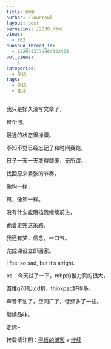 ```yaml
---
title: 继续
author: Flowerowl
layout: post
permalink: /2830.html
views:
  - 802
duoshuo_thread_id:
  - 1220743779864322463
bot_views:
  - 1
categories:
  - 杂记
tags:
  - 杂记
  - 生活
---
```

我只是好久没写文章了，

冒个泡。

最近的状态很操蛋。

不知不觉已经忘记了和时间赛跑，

日子一天一天变得颓废，无所谓。

找回原来紧张的节奏，

像狗一样，

恩，像狗一样。

没有什么能阻挡我继续前进，

跪着走完这条路，

我还有梦，信念，一口气。

完成课设立即回家。

I feel so sad, but it&#8217;s alright.

ps：今天试了一下，mbp的推力真的很大，

直推q701比cd机，thinkpad好得多。

声音不油了，空间广了，低频多了一些。

继续品味。

走你~

<div id="xunlei_com_thunder_helper_plugin_d462f475-c18e-46be-bd10-327458d045bd">
</div>

<div id="xunlei_com_thunder_helper_plugin_d462f475-c18e-46be-bd10-327458d045bd">
</div>

转载请注明：[于哲的博客][1] &raquo; [继续][2]

 [1]: http://lazynight.me
 [2]: http://lazynight.me/2830.html
